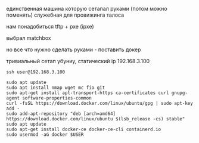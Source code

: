 единственная машина которую сетапал руками (потом можно поменять) служебная для провижинга талоса

нам понадобиться tftp + pxe (ipxe)

выбрал matchbox

но все что нужно сделать руками - поставить докер

тривиальный сетап убуниу, статический ip 192.168.3.100

```
ssh user@192.168.3.100
```

```
sudo apt update
sudo apt install nmap wget mc fio git
sudo apt-get install apt-transport-https ca-certificates curl gnupg-agent software-properties-common
curl -fsSL https://download.docker.com/linux/ubuntu/gpg | sudo apt-key add -
sudo add-apt-repository "deb [arch=amd64] https://download.docker.com/linux/ubuntu $(lsb_release -cs) stable"
sudo apt update
sudo apt-get install docker-ce docker-ce-cli containerd.io
sudo usermod -aG docker $USER
```